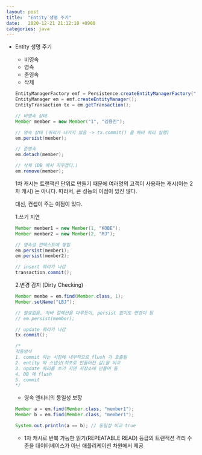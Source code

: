 ```yaml
---
layout: post
title:  "Entity 생명 주기"
date:   2020-12-21 21:12:10 +0900
categories: java
---
```


- Entity 생명 주기
    - 비영속
    - 영속
    - 준영속
    - 삭제

    ```java
    EntityManagerFactory emf = Persistence.createEntityManagerFactory("hello");
    EntityManager em = emf.createEntityManager();
    EntityTransaction tx = em.getTransaction();

    // 비영속 상태
    Member member = new Member("1", "김용진");

    // 영속 상태 (쿼리가 나가지 않음 -> tx.commit() 을 해야 쿼리 실행)
    em.persist(member);

    // 준영속
    em.detach(member);

    // 삭제 (DB 에서 지우겠다.)
    em.remove(member);

    ```

    1차 캐시는 트랜잭션 단위로 만들기 때문에 여러명의 고객이 사용하는 캐시(이는 2차 캐시) 는 아니다. 
    따라서, 큰 성능의 이점이 있진 않다.

    대신, 컨셉이 주는 이점이 있다. 

    1.쓰기 지연

    ```java
    Member member1 = new Member(1, "KOBE");
    Member member2 = new Member(2, "MJ");

    // 영속성 컨텍스트에 쌓임
    em.persist(member1);
    em.persist(member2);

    // insert 쿼리가 나감
    transaction.commit();
    ```

    2.변경 감지 (Dirty Checking)

    ```java
    Member membe = em.find(Member.class, 1);
    Member.setName("LBJ");

    // 필요없음, 자바 컬렉션을 다루듯이, persist 없이도 변경이 됨
    // em.persist(member); 

    // update 쿼리가 나감
    tx.commit();

    /*
    작동방식
    1. commit 하는 시점에 내부적으로 flush 가 호출됨 
    2. entity 와 스냅샷(최초로 만들어진 값)을 비교
    3. update 쿼리를 쓰기 지연 저장소에 만들어 둠 
    4. DB 에 flush 
    5. commit
    */
    ```

    - 영속 엔티티의 동일성 보장

    ```java
    Member a = em.find(Member.class, "member1");
    Member b = em.find(Member.class, "member1");

    System.out.println(a == b); // 동일성 비교 true
    ```

    - 1차 캐시로 반복 가능한 읽기(REPEATABLE READ) 등급의 트랜잭션 격리 수준을 데이터베이스가 아닌 애플리케이션 차원에서 제공